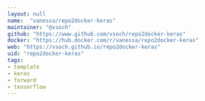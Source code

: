 ```yaml
---
layout: null
name:  "vanessa/repo2docker-keras"
maintainer: "@vsoch"
github: "https://www.github.com/vsoch/repo2docker-keras"
docker: "https://hub.docker.com/r/vanessa/repo2docker-keras"
web: "https://vsoch.github.io/repo2docker-keras"
uid: "repo2docker-keras"
tags:
- template
- keras
- forward
- tensorflow
---
```

